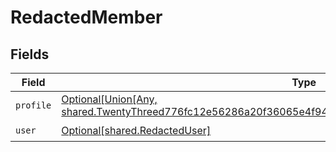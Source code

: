 # RedactedMember


## Fields

| Field                                                                                                                                                      | Type                                                                                                                                                       | Required                                                                                                                                                   | Description                                                                                                                                                |
| ---------------------------------------------------------------------------------------------------------------------------------------------------------- | ---------------------------------------------------------------------------------------------------------------------------------------------------------- | ---------------------------------------------------------------------------------------------------------------------------------------------------------- | ---------------------------------------------------------------------------------------------------------------------------------------------------------- |
| `profile`                                                                                                                                                  | [Optional[Union[Any, shared.TwentyThreed776fc12e56286a20f36065e4f942c43a28218a62eb2f211116c130deb74eb]]](undefined/models/shared/redactedmemberprofile.md) | :heavy_minus_sign:                                                                                                                                         | N/A                                                                                                                                                        |
| `user`                                                                                                                                                     | [Optional[shared.RedactedUser]](undefined/models/shared/redacteduser.md)                                                                                   | :heavy_check_mark:                                                                                                                                         | N/A                                                                                                                                                        |